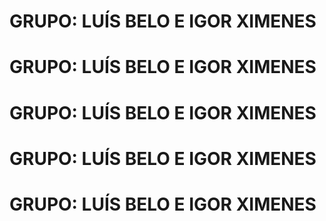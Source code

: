 # GRUPO: LUÍS BELO E IGOR XIMENES
# GRUPO: LUÍS BELO E IGOR XIMENES
# GRUPO: LUÍS BELO E IGOR XIMENES
# GRUPO: LUÍS BELO E IGOR XIMENES
# GRUPO: LUÍS BELO E IGOR XIMENES
